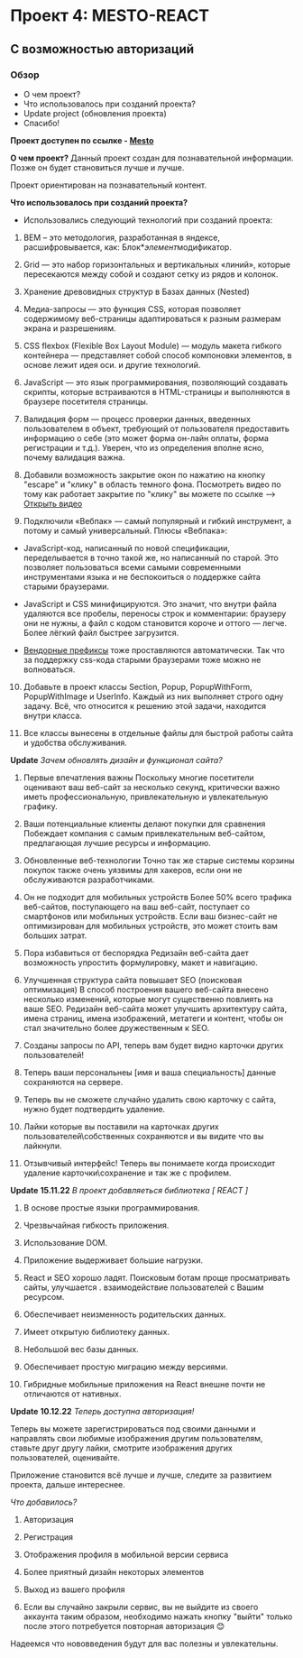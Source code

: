 # Проект 4: MESTO-REACT

## С возможностью авторизаций

### Обзор

- О чем проект?
- Что использовалось при созданий проекта?
- Update project (обновления проекта)
- Спасибо!

**Проект доступен по ссылке - [Mesto](https://evgeniigladun.github.io/REACT-MESTO-AUTH/)**

**О чем проект?**
Данный проект создан для познавательной информации.
Позже он будет становиться лучше и лучше.

Проект ориентирован на познавательный контент.

**Что использовалось при созданий проекта?**

- Использовались следующий технологий при созданий проекта:

1. BEM – это методология, разработанная в яндексе, расшифровывается, как: Блок\**элемент*модификатор.

2. Grid — это набор горизонтальных и вертикальных «линий», которые пересекаются между собой и создают сетку из рядов и колонок.

3. Хранение древовидных структур в Базах данных (Nested)

4. Медиа-запросы — это функция CSS, которая позволяет содержимому веб-страницы адаптироваться к разным размерам экрана и разрешениям.

5. CSS flexbox (Flexible Box Layout Module) — модуль макета гибкого контейнера — представляет собой способ компоновки элементов, в основе лежит идея оси.
   и другие технологий.

6. JavaScript — это язык программирования, позволяющий создавать скрипты, которые встраиваются в HTML-страницы и выполняются в браузере посетителя страницы.

7. Валидация форм — процесс проверки данных, введенных пользователем в объект, требующий от пользователя предоставить информацию о себе (это может форма он-лайн оплаты, форма регистрации и т.д.). Уверен, что из определения вполне ясно, почему валидация важна.

8. Добавили возможность закрытие окон по нажатию на кнопку "escape" и "клику" в область темного фона. Посмотреть видео по тому как работает закрытие по "клику" вы можете по ссылке --> [Открыть видео](https://code.s3.yandex.net/web-developer/learning-materials/project/project-6-03-overlay.mp4)

9. Подключили «Вебпак» — самый популярный и гибкий инструмент, а потому и самый универсальный.
   Плюсы «Вебпака»:

- JavaScript-код, написанный по новой спецификации, переделывается в точно такой же, но написанный по старой. Это позволяет пользоваться всеми самыми современными инструментами языка и не беспокоиться о поддержке сайта старыми браузерами.

- JavaScript и CSS минифицируются. Это значит, что внутри файла удаляются все пробелы, переносы строк и комментарии: браузеру они не нужны, а файл с кодом становится короче и оттого — легче. Более лёгкий файл быстрее загрузится.

- [Вендорные префиксы](https://doka.guide/css/vendor-prefixes/) тоже проставляются автоматически. Так что за поддержку css-кода старыми браузерами тоже можно не волноваться.

10. Добавьте в проект классы Section, Popup, PopupWithForm, PopupWithImage и UserInfo. Каждый из них выполняет строго одну задачу. Всё, что относится к решению этой задачи, находится внутри класса.

11. Все классы вынесены в отдельные файлы для быстрой работы сайта и удобства обслуживания.

**Update**
*Зачем обновлять дизайн и функционал сайта?*

1. Первые впечатления важны
   Поскольку многие посетители оценивают ваш веб-сайт за несколько секунд, критически важно иметь профессиональную, привлекательную и увлекательную графику.

2. Ваши потенциальные клиенты делают покупки для сравнения
   Побеждает компания с самым привлекательным веб-сайтом, предлагающая лучшие ресурсы и информацию.

3. Обновленные веб-технологии
   Точно так же старые системы корзины покупок также очень уязвимы для хакеров, если они не обслуживаются разработчиками.

4. Он не подходит для мобильных устройств
   Более 50% всего трафика веб-сайтов, поступающего на ваш веб-сайт, поступает со смартфонов или мобильных устройств. Если ваш бизнес-сайт не оптимизирован для мобильных устройств, это может стоить вам больших затрат.

5. Пора избавиться от беспорядка
   Редизайн веб-сайта дает возможность упростить формулировку, макет и навигацию.

6. Улучшенная структура сайта повышает SEO (поисковая оптимизация)
   В способ построения вашего веб-сайта внесено несколько изменений, которые могут существенно повлиять на ваше SEO.
   Редизайн веб-сайта может улучшить архитектуру сайта, имена страниц, имена изображений, метатеги и контент, чтобы он стал значительно более дружественным к SEO.

7. Созданы запросы по API, теперь вам будет видно карточки других пользователей!

8. Теперь ваши персональнеы [имя и ваша специальность] данные сохраняются на сервере.

9. Теперь вы не сможете случайно удалить свою карточку с сайта, нужно будет подтвердить удаление.

10. Лайки которые вы поставили на карточках других пользователей\собственных сохраняются и вы видите что вы лайкнули.

11. Отзывчивый интерфейс!
    Теперь вы понимаете когда происходит удаление карточки\сохранение и так же с профилем.

**Update** **15.11.22**
*В проект добавляеться библиотека [ REACT ]*

1. В основе простые языки программирования.

2. Чрезвычайная гибкость приложения.

3. Использование DOM.

4. Приложение выдерживает большие нагрузки.

5. React и SEO хорошо ладят. Поисковым ботам проще просматривать сайты, улучшается . взаимодействие пользователей с Вашим ресурсом.

6. Обеспечивает неизменность родительских данных.

7. Имеет открытую библиотеку данных.

8. Небольшой вес базы данных.

9. Обеспечивает простую миграцию между версиями.

10. Гибридные мобильные приложения на React внешне почти не отличаются от нативных.

**Update** **10.12.22**
*Теперь доступна авторизация!*

Теперь вы можете зарегистрироваться под своими данными и направлять свои любимые изображения другим пользователям, ставьте друг другу лайки, смотрите изображения других пользователей, оценивайте.

Приложение становится всё лучше и лучше, следите за развитием проекта, дальше интереснее.

*Что добавилось?*

1. Авторизация

2. Регистрация

3. Отображения профиля в мобильной версии сервиса

4. Более приятный дизайн некоторых элементов

5. Выход из вашего профиля

6. Если вы случайно закрыли сервис, вы не выйдите из своего аккаунта таким образом, необходимо нажать кнопку "выйти" только после этого потребуется повторная авторизация 😊

Надеемся что нововведения будут для вас полезны и увлекательны.
